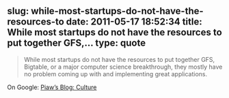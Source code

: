 slug: while-most-startups-do-not-have-the-resources-to
date: 2011-05-17 18:52:34
title: While most startups do not have the resources to put together GFS,...
type: quote
---

> While most startups do not have the resources to put together GFS, Bigtable, or a major computer science breakthrough, they mostly have no problem coming up with and implementing great applications.

On Google: [Piaw’s Blog: Culture](http://piaw.blogspot.com/2011/05/culture.html)
